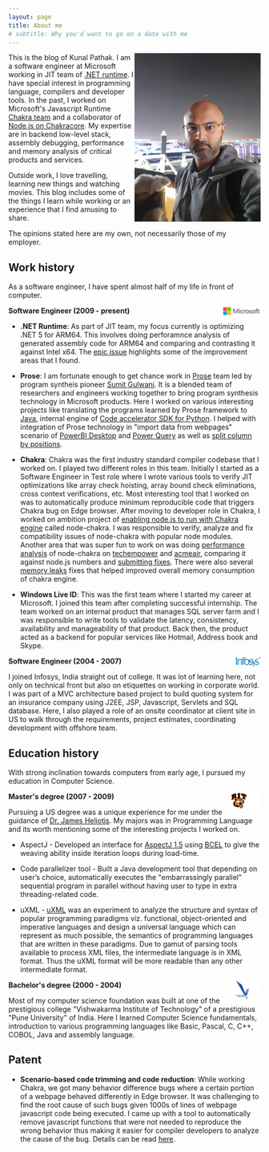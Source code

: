 ```yaml
---
layout: page
title: About me
# subtitle: Why you'd want to go on a date with me
---
```


<img align="right" width="50%" height="50%" src="/assets/img/Kunal-S-Pathak-aboutme.jpeg" />
<!-- <img align="right" src="assets/img/Kunal-S-Pathak-aboutme.jpg"> -->

This is the blog of Kunal Pathak. I am a software engineer at Microsoft working in JIT team of [.NET runtime](https://github.com/dotnet/runtime). I have special interest in programming language, compilers and developer tools. In the past, I worked on Microsoft's Javascript Runtime [Chakra team](https://github.com/microsoft/chakracore) and a collaborator of [Node.js on Chakracore](https://github.com/nodejs/node-chakracore). My expertise are in backend low-level stack, assembly debugging, performance and memory analysis of critical products and services.

Outside work, I love travelling, learning new things and watching movies. This blog includes some of the things I learn while working or an experience that I find amusing to share.

The opinions stated here are my own, not necessarily those of my employer.

## Work history

As a software engineer, I have spent almost half of my life in front of computer.

<img align="right" width="15%" height="15%" src="/assets/img/Microsoft.png" /> <b> Software Engineer (2009 - present) </b>


 * <b>.NET Runtime</b>: As part of JIT team, my focus currently is optimizing .NET 5 for ARM64. This involves doing perforamnce analysis of generated assembly code for ARM64 and comparing and contrasting it against Intel x64. The [epic issue](https://github.com/dotnet/runtime/issues/35853) highlights some of the improvement areas that I found.

 * <b>Prose</b>: I am fortunate enough to get chance work in [Prose](https://microsoft.github.io/prose/) team led by program syntheis pioneer [Sumit Gulwani](https://www.microsoft.com/en-us/research/people/sumitg/). It is a blended team of researchers and engineers working together to bring program synthesis technology in Microsoft products. Here I worked on various interesting projects like translating the programs learned by Prose framework to [Java](https://microsoft.github.io/prose/release-notes/#release-510--20180207), internal engine of [Code accelerator SDK for Python](https://docs.microsoft.com/en-us/python/api/overview/azure/prose/intro?view=prose-py-latest). I helped with integration of Prose technology in "import data from webpages" scenario of [PowerBI Desktop](https://docs.microsoft.com/en-us/power-bi/connect-data/desktop-connect-to-web-by-example) and [Power Query](https://www.decisivedata.net/blog/extracting-data-web-using-power-query) as well as [split column by positions](https://www.sumproduct.com/blog/article/power-bi-tips/power-bi-new-transform-split-column-by-positions).
 
* <b>Chakra</b>: Chakra was the first industry standard compiler codebase that I worked on. I played two different roles in this team. Initially I started as a Software Engineer in Test role where I wrote various tools to verify JIT optimizations like array check hoisting, array bound check eliminations, cross context verifications, etc. Most interesting tool that I worked on was to automatically produce minimum reproducible code that triggers Chakra bug on Edge browser. After moving to developer role in Chakra, I worked on ambition project of [enabling node.js to run with Chakra engine](https://github.com/nodejs/node/pull/4765) called node-chakra. I was responsible to verify, analyze and fix compatibility issues of node-chakra with popular node modules. Another area that was super fun to work on was doing [performance analysis](https://github.com/Microsoft/ChakraCore/issues?utf8=%E2%9C%93&q=is%3Aissue%20author%3Akunalspathak%20label%3APerformance%20) of node-chakra on [techempower](https://www.techempower.com/benchmarks/) and [acmeair](https://github.com/acmeair/acmeair-nodejs), comparing it against node.js numbers and [submitting fixes](https://github.com/microsoft/ChakraCore/pulls?q=is%3Apr+author%3Akunalspathak+is%3Aclosed). There were also several [memory leaks](https://github.com/Microsoft/ChakraCore/pulls?utf8=%E2%9C%93&q=is%3Apr%20author%3Akunalspathak%20is%3Aclosed%20memory) fixes that helped improved overall memory consumption of chakra engine.

 
 * <b>Windows Live ID</b>: This was the first team where I started my career at Microsoft. I joined this team after completing successful internship. The team worked on an internal product that manages SQL server farm and I was responsible to write tools to validate the latency, consistency, availability
and manageability of that product. Back then, the product acted as a backend for popular services like Hotmail, Address book and Skype.


<img align="right" width="10%" height="10%" src="/assets/img/Infosys.jpg" /> <b> Software Engineer (2004 - 2007) </b>

I joined Infosys, India straight out of college. It was lot of learning here, not only on technical front but also on etiquettes on working in corporate world. I was part of a MVC architecture based project to build quoting system for an insurance company using J2EE, JSP, Javascript, Servlets and SQL database. Here, I also played a role of an onsite coordinator at client site in US to walk through the requirements, project estimates, coordinating development with offshore team.

## Education history

With strong inclination towards computers from early age, I pursued my education in Computer Science.

<img align="right" width="12%" height="5%" src="/assets/img/rit.png" /> <b> Master's degree (2007 - 2009) </b>

Pursuing a US degree was a unique experience for me under the guidance of [Dr. James Heliotis](https://www.cs.rit.edu/~jeh/). My majors was in Programming Language and its worth mentioning some of the interesting projects I worked on.
* AspectJ - Developed an interface for [AspectJ 1.5](https://www.eclipse.org/aspectj/) using [BCEL](https://commons.apache.org/proper/commons-bcel/) to give the weaving ability inside iteration loops during load-time.

* Code parallelizer tool - Built a Java development tool that depending on user’s choice, automatically executes the "embarrassingly parallel" sequential program in parallel without having user to type in extra threading-related code.

* uXML - [uXML](https://github.com/kunalspathak/uxml) was an experiment to analyze the structure and syntax of popular programming paradigms viz. functional, object-oriented and imperative languages and design a universal language which can represent as much possible, the semantics of programming languages that are written in these paradigms. Due to gamut of parsing tools available to process XML files, the intermediate language is in XML format. Thus the uXML format will be more readable than any other intermediate format.

<img align="right" width="10%" height="5%" src="/assets/img/vit.png" /> <b> Bachelor's degree (2000 - 2004) </b>

Most of my computer science foundation was built at one of the prestigious college "Vishwakarma Institute of Technology" of a prestigious "Pune University" of India. Here I learned Computer Science fundamentals, introduction to various programming languages like Basic, Pascal, C, C++, COBOL, Java and assembly language.

## Patent

* <b>Scenario-based code trimming and code reduction</b>: While working Chakra, we got many behavior difference bugs where a certain portion of a webpage behaved differently in Edge browser. It was challenging to find the root cause of such bugs given 1000s of lines of webpage javascript code being executed. I came up with a tool to automatically remove javascript functions that were not needed to reproduce the wrong behavior thus making it easier for compiler developers to analyze the cause of the bug. Details can be read [here](https://patents.justia.com/patent/9436449).
